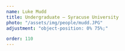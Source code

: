```yaml
---
name: Luke Mudd
title: Undergraduate – Syracuse University
photo: "/assets/img/people/mudd.JPG"
adjustment: "object-position: 0% 75%;"

order: 110
---
```

